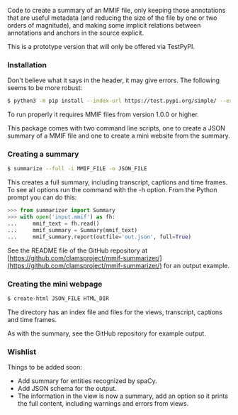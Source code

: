 Code to create a summary of an MMIF file, only keeping those annotations that are useful metadata (and reducing the size of the file by one or two orders of magnitude), and making some implicit relations between annotations and anchors in the source explicit.

This is a prototype version that will only be offered via TestPyPI.


### Installation

Don't believe what it says in the header, it may give errors. The following seems to be more robust:

```bash
$ python3 -m pip install --index-url https://test.pypi.org/simple/ --extra-index-url https://pypi.org/simple/ summarizer-mv
```

To run properly it requires MMIF files from version 1.0.0 or higher.

This package comes with two command line scripts, one to create a JSON summary of a MMIF file and one to create a mini website from the summary. 


### Creating a summary

```bash
$ summarize --full -i MMIF_FILE -o JSON_FILE
```

This creates a full summary, including transcript, captions and time frames. To see all options run the command with the -h option. From the Python prompt you can do this:

```python
>>> from summarizer import Summary
>>> with open('input.mmif') as fh:
...     mmif_text = fh.read()
...     mmif_summary = Summary(mmif_text)
...     mmif_summary.report(outfile='out.json', full=True)
```

See the README file of the GitHub repository at [https://github.com/clamsproject/mmif-summarizer/](https://github.com/clamsproject/mmif-summarizer/) for an output example.

<!--
TODO: this should be pinned to a fixed file.
-->


### Creating the mini webpage

```bash
$ create-html JSON_FILE HTML_DIR
```

The directory has an index file and files for the views, transcript, captions and time frames. 

As with the summary, see the GitHub repository for example output.


### Wishlist

Things to be added soon:

- Add summary for entities recognized by spaCy.
- Add JSON schema for the output.
- The information in the view is now a summary, add an option so it prints the full content, including warnings and errors from views.
